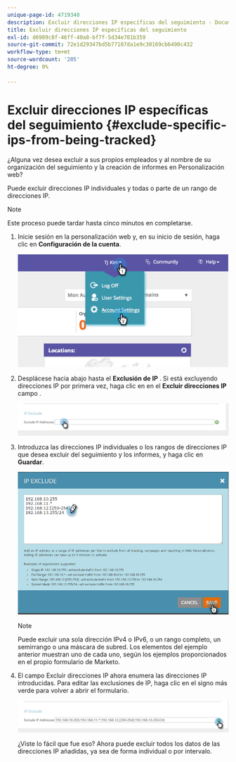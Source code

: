 ```yaml
---
unique-page-id: 4719340
description: Excluir direcciones IP específicas del seguimiento - Documentos de Marketo - Documentación del producto
title: Excluir direcciones IP específicas del seguimiento
exl-id: d6989c8f-46ff-40a8-bf7f-5d34e701b359
source-git-commit: 72e1d29347bd5b77107da1e9c30169cb6490c432
workflow-type: tm+mt
source-wordcount: '205'
ht-degree: 0%

---
```


# Excluir direcciones IP específicas del seguimiento {#exclude-specific-ips-from-being-tracked}

¿Alguna vez desea excluir a sus propios empleados y al nombre de su organización del seguimiento y la creación de informes en Personalización web?

Puede excluir direcciones IP individuales y todas o parte de un rango de direcciones IP.

>[!NOTE]
>
>Este proceso puede tardar hasta cinco minutos en completarse.

1. Inicie sesión en la personalización web y, en su inicio de sesión, haga clic en **Configuración de la cuenta**.

   ![](assets/image2014-11-19-19-3a25-3a41.png)

1. Desplácese hacia abajo hasta el **Exclusión de IP** . Si está excluyendo direcciones IP por primera vez, haga clic en en el **Excluir direcciones IP** campo .

   ![](assets/image2016-11-4-10-3a27-3a1.png)

1. Introduzca las direcciones IP individuales o los rangos de direcciones IP que desea excluir del seguimiento y los informes, y haga clic en **Guardar**.

   ![](assets/exclude-ips-form-hands.png)

   >[!NOTE]
   >
   >Puede excluir una sola dirección IPv4 o IPv6, o un rango completo, un semirrango o una máscara de subred. Los elementos del ejemplo anterior muestran uno de cada uno, según los ejemplos proporcionados en el propio formulario de Marketo.

1. El campo Excluir direcciones IP ahora enumera las direcciones IP introducidas. Para editar las exclusiones de IP, haga clic en el signo más verde para volver a abrir el formulario.

   ![](assets/exclude-ips-after.png)

   ¿Viste lo fácil que fue eso? Ahora puede excluir todos los datos de las direcciones IP añadidas, ya sea de forma individual o por intervalo.
